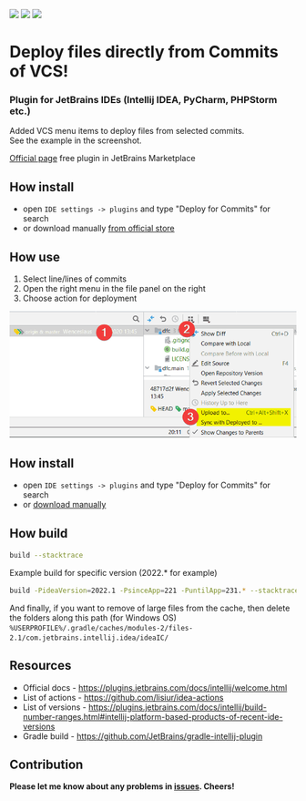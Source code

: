 
<p>
<a href="https://plugins.jetbrains.com/plugin/14091/"><img src="https://img.shields.io/jetbrains/plugin/r/rating/14091"/></a>
<a href="https://plugins.jetbrains.com/plugin/14091/"><img src="https://img.shields.io/jetbrains/plugin/v/14091?label=version"/></a>
<a href="/LICENSE"><img src="https://img.shields.io/github/license/vyach-vasiliev/intellij-deploy-for-commits"/></a>
</p>

<!-- Plugin description -->

# Deploy files directly from Commits of VCS!
### Plugin for JetBrains IDEs (Intellij IDEA, PyCharm, PHPStorm etc.)
Added VCS menu items to deploy files from selected commits.\
See the example in the screenshot.

[Official page](https://plugins.jetbrains.com/plugin/14091/) free plugin in JetBrains Marketplace


## How install
- open `IDE settings -> plugins` and type "Deploy for Commits" for search
- or download manually [from official store](https://plugins.jetbrains.com/plugin/14091/)

## How use
1. Select line/lines of commits
2. Open the right menu in the file panel on the right
3. Choose action for deployment

![alt text](https://raw.githubusercontent.com/vyach-vasiliev/intellij-deploy-for-commits/refs/heads/main/images/example-min.png "Example")

<!-- Plugin description end -->

## How install
- open `IDE settings -> plugins` and type "Deploy for Commits" for search
- or [download manually](https://plugins.jetbrains.com/plugin/14091/)

## How build
```sh
build --stacktrace
```

Example build for specific version (2022.* for example)
```sh
build -PideaVersion=2022.1 -PsinceApp=221 -PuntilApp=231.* --stacktrace
```

And finally, if you want to remove of large files from the cache, then delete the folders along this path (for Windows OS)
`%USERPROFILE%/.gradle/caches/modules-2/files-2.1/com.jetbrains.intellij.idea/ideaIC/`

## Resources
- Official docs - https://plugins.jetbrains.com/docs/intellij/welcome.html
- List of actions - https://github.com/lisiur/idea-actions
- List of versions - https://plugins.jetbrains.com/docs/intellij/build-number-ranges.html#intellij-platform-based-products-of-recent-ide-versions
- Gradle build - https://github.com/JetBrains/gradle-intellij-plugin

## Contribution
**Please let me know about any problems in [issues](/../../issues). Cheers!**
